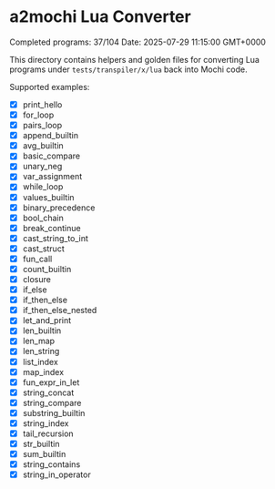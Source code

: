 # a2mochi Lua Converter

Completed programs: 37/104
Date: 2025-07-29 11:15:00 GMT+0000

This directory contains helpers and golden files for converting Lua programs
under `tests/transpiler/x/lua` back into Mochi code.

Supported examples:
- [x] print_hello
- [x] for_loop
- [x] pairs_loop
- [x] append_builtin
- [x] avg_builtin
- [x] basic_compare
- [x] unary_neg
- [x] var_assignment
- [x] while_loop
- [x] values_builtin
- [x] binary_precedence
- [x] bool_chain
- [x] break_continue
- [x] cast_string_to_int
- [x] cast_struct
- [x] fun_call
- [x] count_builtin
- [x] closure
- [x] if_else
- [x] if_then_else
- [x] if_then_else_nested
- [x] let_and_print
- [x] len_builtin
- [x] len_map
- [x] len_string
- [x] list_index
- [x] map_index
- [x] fun_expr_in_let
- [x] string_concat
- [x] string_compare
- [x] substring_builtin
- [x] string_index
- [x] tail_recursion
- [x] str_builtin
- [x] sum_builtin
- [x] string_contains
- [x] string_in_operator
